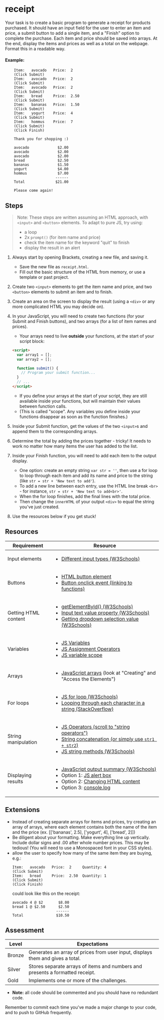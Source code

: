 # receipt

Your task is to create a basic program to generate a receipt for products purchased. It should have an input field for the user to enter an item and price, a submit button to add a single item, and a "Finish" option to complete the purchase. Each item and price should be saved into arrays. At the end, display the items and prices as well as a total on the webpage. Format this in a readable way.

#### Example:

```
    Item:   avocado   Price:  2
    (Click Submit)
    Item:   avocado   Price:  2
    (Click Submit)
    Item:   avocado   Price:  2
    (Click Submit)
    Item:   bread     Price:  2.50
    (Click Submit)
    Item:   bananas   Price:  1.50
    (Click Submit)
    Item:   yogurt    Price:  4
    (Click Submit)
    Item:   hommus    Price:  7
    (Click Submit)
    (Click Finish)

    Thank you for shopping :)

    avocado             $2.00
    avocado             $2.00
    avocado             $2.00
    bread               $2.50
    bananas             $1.50
    yogurt              $4.00
    hommus              $7.00
                       ------
    Total              $21.00

    Please come again!
```

## Steps

> Note: These steps are written assuming an HTML approach, with `<input>` and `<button>` elements. To adapt to pure JS, try using:
>
>   - a loop
>   - 2x `prompt()` (for item name and price)
>   - check the item name for the keyword "quit" to finish
>   - display the result in an alert

1. Always start by opening Brackets, creating a new file, and saving it.

    - Save the new file as `receipt.html`.
    - Fill out the basic structure of the HTML from memory, or use a template or past project.

2. Create two `<input>` elements to get the item name and price, and two `<button>` elements to submit an item and to finish.

3. Create an area on the screen to display the result (using a `<div>` or any more complicated HTML you may decide on).

4. In your JavaScript, you will need to create two functions (for your Submit and Finish buttons), and two arrays (for a list of item names and prices).

    - Your arrays need to live **outside** your functions, at the start of your script block:
    ```html
    <script>
      var array1 = [];
      var array2 = [];

      function submit() {
        // Program your submit function...
      }
      // ...
    </script>
    ```
    - If you define your arrays at the start of your script, they are still available inside your functions, but will maintain their values between function calls.
    - (This is called "scope". Any variables you define inside your functions disappear as soon as the function finishes.)

5. Inside your Submit function, get the values of the two `<input>`s and append them to the corresponding arrays.

6. Determine the total by adding the prices together - tricky! It needs to work no matter how many items the user has added to the list.

7. Inside your Finish function, you will need to add each item to the output display.

    - One option: create an empty string `var str = ''`, then use a for loop to loop through each item and add its name and price to the string (like `str = str + 'New text to add'`).
    - To add a new line between each entry, use the HTML line break `<br>` - for instance, `str = str + 'New text to add<br>'`.
    - When the for loop finishes, add the final lines with the total price.
    - Then change the `innerHTML` of your output `<div>` to equal the string you've just created.

8. Use the resources below if you get stuck!

## Resources

| Requirement | Resource |
|-------------|----------|
| Input elements | <ul><li>[Different input types (W3Schools)](https://www.w3schools.com/tags/att_input_type.asp)</li></ul> |
| Buttons     | <ul><li>[HTML button element](https://www.w3schools.com/tags/tag_button.asp)</li><li>[Button onclick event (linking to functions)](https://www.w3schools.com/jsref/event_onclick.asp)</li></ul> |
| Getting HTML content | <ul><li>[getElementById() (W3Schools)](https://www.w3schools.com/jsref/met_document_getelementbyid.asp)</li><li>[Input text value property (W3Schools)](https://www.w3schools.com/jsref/prop_text_value.asp)</li><li>[Getting dropdown selection value (W3Schools)](https://www.w3schools.com/jsref/prop_select_value.asp)</li></ul> |
| Variables            | <ul><li>[JS Variables](https://www.w3schools.com/js/js_assignment.asp)</li><li>[JS Assignment Operators](https://www.w3schools.com/js/js_assignment.asp)</li><li>[JS variable scope](https://www.w3schools.com/js/js_scope.asp)</li></ul> |
| Arrays               | <ul><li>[JavaScript arrays](https://www.w3schools.com/js/js_arrays.asp) (look at "Creating" and "Access the Elements")</li></ul> |
| For loops            | <ul><li>[JS for loop (W3Schools)](https://www.w3schools.com/js/js_loop_for.asp)</li><li>[Looping through each character in a string (StackOverflow)](https://stackoverflow.com/a/1967132/4080966)</li></ul> |
| String manipulation  | <ul><li>[JS Operators (scroll to "string operators")](https://www.w3schools.com/js/js_operators.asp)</li><li>[String concatenation (or simply use `str1 + str2`)](https://www.w3schools.com/jsref/jsref_concat_string.asp)</li><li>[JS string methods (W3Schools)](https://www.w3schools.com/js/js_string_methods.asp)</li></ul> |
| Displaying results   | <ul><li>[JavaScript output summary (W3Schools)](https://www.w3schools.com/js/js_output.asp)</li><li>Option 1: [JS alert box](https://www.w3schools.com/js/js_popup.asp)</li><li>Option 2: [Changing HTML content](https://www.w3schools.com/js/js_htmldom_html.asp)</li><li>Option 3: [console.log](https://www.w3schools.com/jsref/met_console_log.asp)</li></ul> |

## Extensions

- Instead of creating separate arrays for items and prices, try creating an array of arrays, where each element contains both the name of the item and the price (ex. [['bananas', 2.5], ['yogurt', 4], ['bread', 2]])
- Be diligent about your formatting. Make everything line up vertically. Include dollar signs and .00 after whole number prices. This may be tedious! (You will need to use a Monospaced font in your CSS styles).
- allow the user to specify how many of the same item they are buying, e.g.:
    ```
    Item:   avocado   Price:  2     Quantity: 4
    (Click Submit)
    Item:   bread     Price:  2.50  Quantity: 1
    (Click Submit)
    (Click Finish)
    ```
    could look like this on the receipt:
    ```
    avocado 4 @ $2       $8.00
    bread 1 @ $2.50      $2.50
                        ------
    Total               $10.50
    ```

## Assessment

| Level  | Expectations |
|--------|--------------|
| Bronze   | Generates an array of prices from user input, displays them and gives a total. |
| Silver   | Stores separate arrays of items and numbers and presents a formatted receipt. |
| Gold     | Implements one or more of the challenges. |

- **Note:** all code should be commented and you should have no redundant code.

Remember to commit each time you've made a major change to your code, and to push to GitHub frequently.
